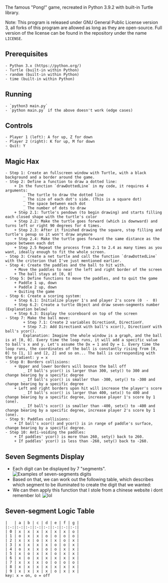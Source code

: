 The famous "Pong!" game, recreated in Python 3.9.2 with built-in Turtle library.	

Note: This program is released under GNU General Public License version 3, all forks of this program are allowed as long as they are open-source. Full version of the license can be found in the repository under the name `LICENSE`.

## Prerequisites
	- Python 3.x (https://python.org/)
	- Turtle (built-in within Python)
	- random (built-in within Python)
	- time (built-in within Python)

## Running
	- `python3 main.py`
	- `python main.py` if the above doesn't work (edge cases)

## Controls
	- Player 1 (left): A for up, Z for down
	- Player 2 (right): K for up, M for down
	- Quit: Y

## Magic Hax
	- Step 1: Create an fullscreen window with Turtle, with a black background and a border around the game.
	- Step 2: Define a function to draw a dotted line:
		+ In the function `drawDottedLine` in my code, it requires 4 arguments:
			_ The turtle to draw the dotted line
			_ The size of each dot's side. (This is a square dot)
			_ The space between each dot
			_ The number of dots to draw
		+ Step 2.1: Turtle's pendown (to begin drawing) and starts filling each closed shape with the turtle's color
		+ Step 2.2: Make the turtle goes forward (which is downward) and turns left or right 90 degrees for 4 times.
		+ Step 2.3: After it finished drawing the square, stop filling and turtle's penup so it won't draw anymore
		+ Step 2.4: Make the turtle goes forward the same distance as the space between each dot
		+ Step 2.5 Repeat the process from 2.1 to 2.4 as many times as you want, ideally enough to fit the whole screen.
	- Step 3: Create a net turtle and call the function `drawDottedLine` with the criterion that I've just mentioned earlier.
	- Step 4: Create the paddles and the ball to hit with.
		+ Move the paddles to near the left and right border of the screen
		+ The ball stays at [0, 0]
	- Step 5: Define functions to move the paddles, and to quit the game
		+ Paddle 1 up, down
		+ Paddle 2 up, down
		+ Quiting the game
	- Step 6: Create a scoring system:
		+ Step 6.1: Initialize player 1's and player 2's score (0  -  0)
		+ Step 6.2: Create a turtle Object and draw seven-segments number (Explanation below)
		+ Step 6.3: Display the scoreboard on top of the screen
    - Step 7: Make the ball move:
            + Step 7.1: Create 2 variables DirectionX, DirectionY.
            + Step 7.2: Add DirectionX with ball's xcor(), DirectionY with ball's ycor().
            Explanation: Imagine the whole window is a graph, and the ball is at [0, 0]. Every time the loop runs, it will add a specific value to ball's x and y. Let's assume the Dx = 1 and Dy = 1. Every time the loop runs, the coordinates of the ball is constantly rising from [0, 0] to [1, 1] and [2, 2] and so on... The ball is corresponding with the gradient: y = x
	- Step 8: Borders collisions:
		+ Upper and lower borders will bounce the ball off
			_ If ball's ycor() is larger than 300, sety() to 300 and change bearing by a specific degree
			_ If ball's ycor() is smaller than -300, sety() to -300 and change bearing by a specific degree
		+ Left and right borders upon hit will increase the player's score
			_ If ball's xcor() is larger than 400, setx() to 400 and change bearing by a specific degree, increase player 1's score by 1 (one).
			_ If ball's xcor() is smaller than -400, setx() to -400 and change bearing by a specific degree, increase player 2's score by 1 (one).
	- Step 9: Paddles collisions:
		+ If ball's xcor() and ycor() is in range of paddle's surface, change bearing by a specific degree.
	- Step 10: Anti-voiding the paddles:
		+ If paddles' ycor() is more than 260, sety() back to 260.
		+ If paddles' ycor() is less than -260, sety() back to -260.

## Seven Segments Display
- Each digit can be displayed by 7 "segments".
![Examples of seven-segments digits](https://github.com/nguyenhuyblyat/turtle-pong/blob/main/7seg1.gif?raw=true)
- Based on that, we can work out the following table, which describes which segment to be illuminated to create the digit that we wanted:
- We can then apply this function that I stole from a chinese website i dont remember lol:
![lol](https://github.com/nguyenhuyblyat/turtle-pong/blob/main/seven-segment-example.jpg?raw=true)

## Seven-segment Logic Table
	|   | a | b | c | d | e | f | g |
	|:-:|:-:|:-:|:-:|:-:|:-:|:-:|:-:|
	| 0 | x | x | x | x | x | x | o |
	| 1 | o | x | x | o | o | o | o |
	| 2 | x | x | o | x | x | o | x |
	| 3 | x | x | x | x | o | o | x |
	| 4 | o | x | x | o | o | x | x |
	| 5 | x | o | x | x | o | x | x | 
	| 6 | x | o | x | x | x | x | x |
	| 7 | x | x | x | o | o | o | o |
	| 8 | x | x | x | x | x | x | x |
	| 9 | x | x | x | x | o | x | x |
	key: x = on, o = off

